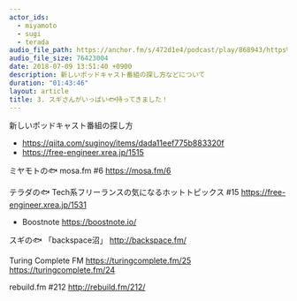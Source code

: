 ```yaml
---
actor_ids:
  - miyamoto
  - sugi
  - terada
audio_file_path: https://anchor.fm/s/472d1e4/podcast/play/868943/https%3A%2F%2Fd3ctxlq1ktw2nl.cloudfront.net%2Fstaging%2F2018-7-16%2F3----------------------c8002a9e3dc34.m4a
audio_file_size: 76423004
date: 2018-07-09 13:51:40 +0900
description: 新しいポッドキャスト番組の探し方などについて
duration: "01:43:46"
layout: article
title: 3. スギさんがいっぱい🐟持ってきました！
---
```


新しいポッドキャスト番組の探し方
- https://qiita.com/suginoy/items/dada11eef775b883320f
- https://free-engineer.xrea.jp/1515

ミヤモトの🐟
mosa.fm #6
https://mosa.fm/6

テラダの🐟
Tech系フリーランスの気になるホットトピックス #15
https://free-engineer.xrea.jp/1531
- Boostnote https://boostnote.io/


スギの🐟
「backspace沼」
http://backspace.fm/

Turing Complete FM
https://turingcomplete.fm/25
https://turingcomplete.fm/24

rebuild.fm #212
http://rebuild.fm/212/